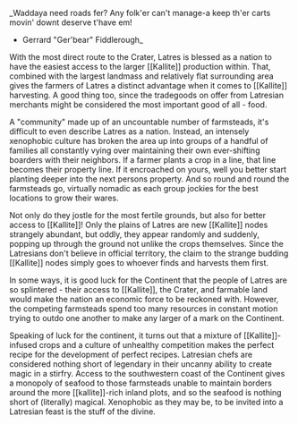 _Waddaya need roads fer? Any folk'er can't manage-a keep th'er carts movin' downt deserve t'have em!  
- Gerrard "Ger'bear" Fiddlerough_

With the most direct route to the Crater, Latres is blessed as a nation to have the easiest access to the larger [[Kallite]] production within. That, combined with the largest landmass and relatively flat surrounding area gives the farmers of Latres a distinct advantage when it comes to [[Kallite]] harvesting. A good thing too, since the tradegoods on offer from Latresian merchants might be considered the most important good of all - food.

A "community" made up of an uncountable number of farmsteads, it's difficult to even describe Latres as a nation. Instead, an intensely xenophobic culture has broken the area up into groups of a handful of families all constantly vying over maintaining their own ever-shifting boarders with their neighbors. If a farmer plants a crop in a line, that line becomes their property line. If it encroached on yours, well you better start planting deeper into the next persons property. And so round and round the farmsteads go, virtually nomadic as each group jockies for the best locations to grow their wares.

Not only do they jostle for the most fertile grounds, but also for better access to [[Kallite]]! Only the plains of Latres are new [[Kallite]] nodes strangely abundant, but oddly, they appear randomly and suddenly, popping up through the ground not unlike the crops themselves. Since the Latresians don't believe in official territory, the claim to the strange budding [[Kallite]] nodes simply goes to whoever finds and harvests them first.

In some ways, it is good luck for the Continent that the people of Latres are so splintered - their access to [[Kallite]], the Crater, and farmable land would make the nation an economic force to be reckoned with. However, the competing farmsteads spend too many resources in constant motion trying to outdo one another to make any larger of a mark on the Continent.

Speaking of luck for the continent, it turns out that a mixture of [[Kallite]]-infused crops and a culture of unhealthy competition makes the perfect recipe for the development of perfect recipes. Latresian chefs are considered nothing short of legendary in their uncanny ability to create magic in a stirfry. Access to the southwestern coast of the Continent gives a monopoly of seafood to those farmsteads unable to maintain borders around the more [[kallite]]-rich inland plots, and so the seafood is nothing short of (literally) magical. Xenophobic as they may be, to be invited into a Latresian feast is the stuff of the divine.